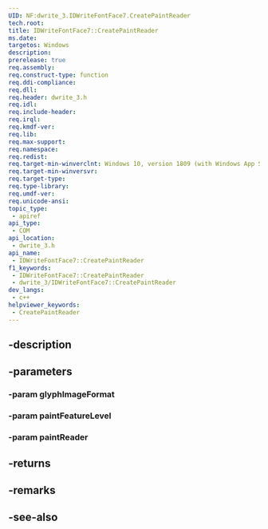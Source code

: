 ```yaml
---
UID: NF:dwrite_3.IDWriteFontFace7.CreatePaintReader
tech.root: 
title: IDWriteFontFace7::CreatePaintReader
ms.date: 
targetos: Windows
description: 
prerelease: true
req.assembly: 
req.construct-type: function
req.ddi-compliance: 
req.dll: 
req.header: dwrite_3.h
req.idl: 
req.include-header: 
req.irql: 
req.kmdf-ver: 
req.lib: 
req.max-support: 
req.namespace: 
req.redist: 
req.target-min-winverclnt: Windows 10, version 1809 (with Windows App SDK 1.2 Preview 1 or later)
req.target-min-winversvr: 
req.target-type: 
req.type-library: 
req.umdf-ver: 
req.unicode-ansi: 
topic_type:
 - apiref
api_type:
 - COM
api_location:
 - dwrite_3.h
api_name:
 - IDWriteFontFace7::CreatePaintReader
f1_keywords:
 - IDWriteFontFace7::CreatePaintReader
 - dwrite_3/IDWriteFontFace7::CreatePaintReader
dev_langs:
 - c++
helpviewer_keywords:
 - CreatePaintReader
---
```


## -description

## -parameters

### -param glyphImageFormat

### -param paintFeatureLevel

### -param paintReader

## -returns

## -remarks

## -see-also

